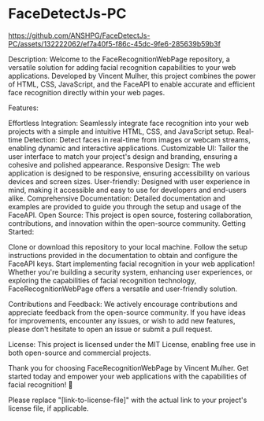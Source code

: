 # FaceDetectJs-PC

https://github.com/ANSHPG/FaceDetectJs-PC/assets/132222062/ef7a40f5-f86c-45dc-9fe6-285639b59b3f

Description:
Welcome to the FaceRecognitionWebPage repository, a versatile solution for adding facial recognition capabilities to your web applications. Developed by Vincent Mulher, this project combines the power of HTML, CSS, JavaScript, and the FaceAPI to enable accurate and efficient face recognition directly within your web pages.

Features:

Effortless Integration: Seamlessly integrate face recognition into your web projects with a simple and intuitive HTML, CSS, and JavaScript setup.
Real-time Detection: Detect faces in real-time from images or webcam streams, enabling dynamic and interactive applications.
Customizable UI: Tailor the user interface to match your project's design and branding, ensuring a cohesive and polished appearance.
Responsive Design: The web application is designed to be responsive, ensuring accessibility on various devices and screen sizes.
User-friendly: Designed with user experience in mind, making it accessible and easy to use for developers and end-users alike.
Comprehensive Documentation: Detailed documentation and examples are provided to guide you through the setup and usage of the FaceAPI.
Open Source: This project is open source, fostering collaboration, contributions, and innovation within the open-source community.
Getting Started:

Clone or download this repository to your local machine.
Follow the setup instructions provided in the documentation to obtain and configure the FaceAPI keys.
Start implementing facial recognition in your web application!
Whether you're building a security system, enhancing user experiences, or exploring the capabilities of facial recognition technology, FaceRecognitionWebPage offers a versatile and user-friendly solution.

Contributions and Feedback:
We actively encourage contributions and appreciate feedback from the open-source community. If you have ideas for improvements, encounter any issues, or wish to add new features, please don't hesitate to open an issue or submit a pull request.

License:
This project is licensed under the MIT License, enabling free use in both open-source and commercial projects.

Thank you for choosing FaceRecognitionWebPage by Vincent Mulher. Get started today and empower your web applications with the capabilities of facial recognition! 🚀

Please replace "[link-to-license-file]" with the actual link to your project's license file, if applicable.
